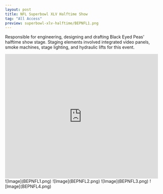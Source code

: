 ```yaml
---
layout: post
title: NFL Superbowl XLV Halftime Show
tag: "All Access"
preview: superbowl-xlv-halftime/BEPNFL1.png
---
```

Responsible for engineering, designing and drafting Black Eyed Peas' halftime show stage. Staging elements involved integrated video panels, smoke machines, stage lighting, and hydraulic lifts for this event.

<iframe frameborder="0" scrolling="no" height="410" width="100%" src="https://www.youtube.com/embed/xPIiaSnYV5E" allow="autoplay; encrypted-media" allowfullscreen></iframe>
![Image](BEPNFL1.png)
![Image](BEPNFL2.png)
![Image](BEPNFL3.png)
![Image](BEPNFL4.png)
